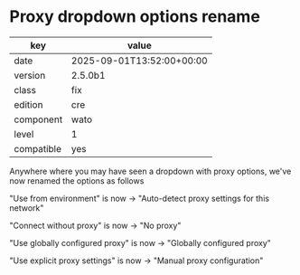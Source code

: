 [//]: # (werk v2)
# Proxy dropdown options rename

key        | value
---------- | ---
date       | 2025-09-01T13:52:00+00:00
version    | 2.5.0b1
class      | fix
edition    | cre
component  | wato
level      | 1
compatible | yes

Anywhere where you may have seen a dropdown with
proxy options, we've now renamed the options as follows

"Use from environment" is now
 -> "Auto-detect proxy settings for this network"

"Connect without proxy" is now
 -> "No proxy"

"Use globally configured proxy" is now
 -> "Globally configured proxy"

"Use explicit proxy settings" is now
 -> "Manual proxy configuration"
